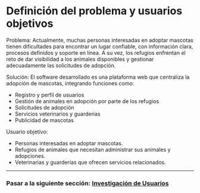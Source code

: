 # Definición del problema y usuarios objetivos

Problema:
Actualmente, muchas personas interesadas en adoptar mascotas tienen dificultades para encontrar un lugar confiable, con información clara, procesos definidos y soporte en línea. A su vez, los refugios enfrentan el reto de dar visibilidad a los animales disponibles y gestionar adecuadamente las solicitudes de adopción.

Solución:
El software desarrollado es una plataforma web que centraliza la adopción de mascotas, integrando funciones como:

- Registro y perfil de usuarios
- Gestión de animales en adopción por parte de los refugios
- Solicitudes de adopción
- Servicios veterinarios y guarderías
- Publicidad de mascotas

Usuario objetivo:
- Personas interesadas en adoptar mascotas.
- Refugios de animales que necesitan administrar sus animales y adopciones.
- Veterinarias y guarderías que ofrecen servicios relacionados.

---

### Pasar a la siguiente sección: [Investigación de Usuarios](02-investigacion-de-usuarios.md)